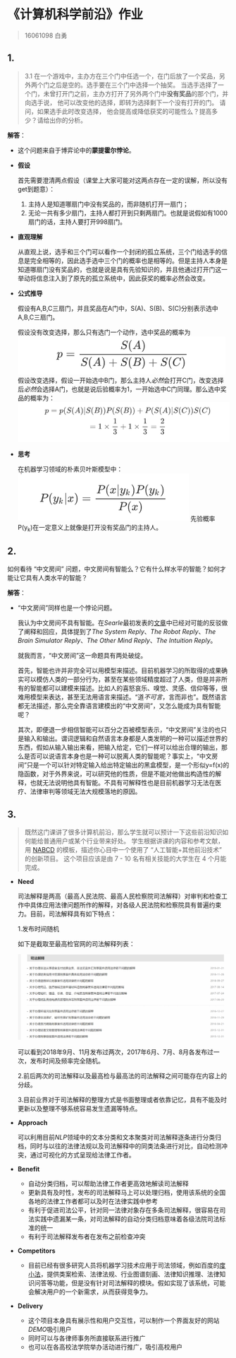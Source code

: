# 《计算机科学前沿》作业

> 16061098 白勇

## 1.

> 3.1 在一个游戏中，主办方在三个门中任选一个，在门后放了一个奖品，另外两个门之后是空的。选手要在三个门中选择一个抽奖。 当选手选择了一个门，未曾打开门之前，主办方打开了另外两个门中**没有奖品**的那个门，并向选手说， 他可以改变他的选择，即转为选择剩下一个没有打开的门。 请问，如果选手此时改变选择， 他会提高或降低获奖的可能性么？提高多少？请给出你的分析。 

**解答**：

* 这个问题来自于博弈论中的**蒙提霍尔悖论**。

* **假设**

  首先需要澄清两点假设（课堂上大家可能对这两点存在一定的误解，所以没有get到题意）：

  1. 主持人是知道哪扇门中没有奖品的，而非随机打开一扇门；
  2. 无论一共有多少扇门，主持人都打开到只剩两扇门。也就是说假如有1000扇门的话，主持人要打开998扇门。

* **直观理解**

  从直观上说，选手和三个门可以看作一个封闭的孤立系统，三个门给选手的信息是完全相等的，因此选手选中三个门的概率也是相等的。但是主持人本身是知道哪扇门没有奖品的，也就是说是具有先验知识的，并且他通过打开门这一举动将信息注入到了原先的孤立系统中，因此获奖的概率必然会改变。

* **公式推导**

  假设有A,B,C三扇门，并且奖品在A门中，S(A)、S(B)、S(C)分别表示选中A,B,C三扇门。

  假设没有改变选择，那么只有选门一个动作，选中奖品的概率为
  ![](./img/eq1.png)
  假设改变选择，假设一开始选中B门，那么主持人*必然*会打开C门，改变选择后*必然*会选择A门，也就是说后验概率为1，一开始选中C门同理。那么选中奖品的概率为：
  ![](./img/eq2.png)

* **思考**

  在机器学习领域的朴素贝叶斯模型中：
  ![](./img/eq3.png)
  先验概率P(y<sub>k</sub>)在一定意义上就像是打开没有奖品门的主持人。
## 2.

如何看待 “中文房间” 问题，中文房间有智能么？它有什么样水平的智能？如何才能让它具有人类水平的智能？

**解答**：

* “中文房间”同样也是一个悖论问题。

  我认为中文房间不具有智能。在*Searle*最初发表的[文章](https://stanford.library.sydney.edu.au/entries/chinese-room/)中已经对可能的反驳做了阐释和回应，具体提到了*The System Reply*、*The Robot Reply*、*The Brain Simulator Reply*、*The Other Mind Reply*、*The Intuition Reply*。

  就我而言，“中文房间”这一命题具有两处破绽。

  首先，智能也许并非完全可以用模型来描述。目前机器学习的所取得的成果确实可以模仿人类的一部分行为，甚至在某些领域精度超过了人类，但是并非所有的智能都可以建模来描述。比如人的喜怒哀乐、嗅觉、灵感、信仰等等，很难用模型来表达，甚至无法用语言来描述。“道*不可言*，言而非也”。既然语言都无法描述，那么完全靠语言建模出的“中文房间”，又怎么能成为具有智能呢？

  其次，即便退一步相信智能可以百分之百被模型表示，“中文房间”关注的也只是输入和输出。谓词逻辑和自然语言本身都是人类发明的一种可以描述世界的东西，假如从输入输出来看，把输入给定，它们一样可以给出合理的输出，那么是否可以说语言本身也是一种可以脱离人类的智能呢？事实上，“中文房间”只是一个可以针对特定输入给出特定输出的黑盒模型，是一个形似y=f(x)的隐函数，对于外界来说，可以研究他的性质，但是不能对他做出构造性的解释，也就无法说明他具有智能。不具有可解释性也是目前机器学习无法在医疗、法律审判等领域无法大规模落地的原因。

## 3.

> 既然这门课讲了很多计算机前沿，那么学生就可以预计一下这些前沿知识如何能给普通用户或某个行业带来好处。 学生根据讲课的内容和参考文献，用 [NABCD](https://www.cnblogs.com/xinz/archive/2010/12/01/1893323.html) 的模板，描述你心目中一个使用了 “人工智能+其他前沿技术” 的创新项目。 这个项目应该是由 7 - 10 名有相关技能的大学生在 4 个月能完成。

* **Need**

  司法解释是两高（最高人民法院、最高人民检察院司法解释）对审判和检查工作中具体应用法律问题所作的解释，对各级人民法院和检察院具有普遍约束力。目前，司法解释具有如下特点：

  1.发布时间随机

  如下是截取至最高检官网的司法解释列表：

  ![](./img/1.png)

  可以看到2018年9月、11月发布过两次，2017年6月、7月、8月各发布过一次，发布时间及频率完全随机。

  2.前后两次的司法解释以及最高检与最高法的司法解释之间可能存在内容上的分歧。

  3.目前业界对于司法解释的整理方式是书面整理或者依靠记忆，具有不能及时更新以及整理不够系统容易发生遗漏等特点。

* **Approach** 

  可以利用目前*NLP*领域中的文本分类和文本聚类对司法解释逐条进行分类归档，同时与以往的法律法规以及司法解释中的同类法条进行对比，自动检测冲突，通过可视化的方式呈现给法律工作者。

* **Benefit**

  * 自动分类归档，可以帮助法律工作者更高效地解读司法解释
  * 更新具有及时性，发布的司法解释马上可以处理归档，使用该系统的全国各地的法律工作者都可以及时在法律实践中参考
  * 有利于促进司法公平，针对同一法律对象存在多条司法解释，很容易在司法实践中遗漏某一条，对司法解释的自动分类归档意味着各级法院司法标准的统一
  * 有利于司法解释发布者在发布之前检查冲突

* **Competitors** 

  * 目前已经有很多研究人员将机器学习技术应用于司法领域，例如百度的[度小法](https://duxiaofa.baidu.com/list?searchType=statute)，提供类案检索、法律法规、行业图谱刻画、法律知识推理、法律知识问答等功能，但是没有针对司法解释的模块。假如实现了该系统，可能会解决用户的一个新需求，从而获得竞争力。
* **Delivery** 
  * 这个项目本身具有展示性和用户交互性，可以制作一个界面友好的网站*DEMO*吸引用户
  * 同时可以与各律师事务所直接联系进行推广
  * 也可以在各高校法学院举办活动进行推广，吸引高校用户